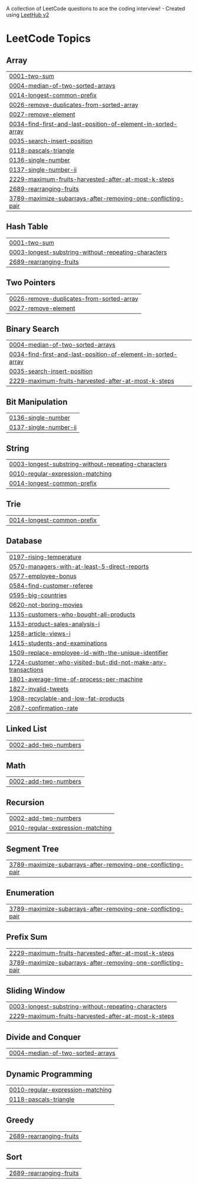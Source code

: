 A collection of LeetCode questions to ace the coding interview! - Created using [LeetHub v2](https://github.com/arunbhardwaj/LeetHub-2.0)
<!---LeetCode Topics Start-->
# LeetCode Topics
## Array
|  |
| ------- |
| [0001-two-sum](https://github.com/MayankGupta-7/Leetcode-Solutions/tree/master/0001-two-sum) |
| [0004-median-of-two-sorted-arrays](https://github.com/MayankGupta-7/Leetcode-Solutions/tree/master/0004-median-of-two-sorted-arrays) |
| [0014-longest-common-prefix](https://github.com/MayankGupta-7/Leetcode-Solutions/tree/master/0014-longest-common-prefix) |
| [0026-remove-duplicates-from-sorted-array](https://github.com/MayankGupta-7/Leetcode-Solutions/tree/master/0026-remove-duplicates-from-sorted-array) |
| [0027-remove-element](https://github.com/MayankGupta-7/Leetcode-Solutions/tree/master/0027-remove-element) |
| [0034-find-first-and-last-position-of-element-in-sorted-array](https://github.com/MayankGupta-7/Leetcode-Solutions/tree/master/0034-find-first-and-last-position-of-element-in-sorted-array) |
| [0035-search-insert-position](https://github.com/MayankGupta-7/Leetcode-Solutions/tree/master/0035-search-insert-position) |
| [0118-pascals-triangle](https://github.com/MayankGupta-7/Leetcode-Solutions/tree/master/0118-pascals-triangle) |
| [0136-single-number](https://github.com/MayankGupta-7/Leetcode-Solutions/tree/master/0136-single-number) |
| [0137-single-number-ii](https://github.com/MayankGupta-7/Leetcode-Solutions/tree/master/0137-single-number-ii) |
| [2229-maximum-fruits-harvested-after-at-most-k-steps](https://github.com/MayankGupta-7/Leetcode-Solutions/tree/master/2229-maximum-fruits-harvested-after-at-most-k-steps) |
| [2689-rearranging-fruits](https://github.com/MayankGupta-7/Leetcode-Solutions/tree/master/2689-rearranging-fruits) |
| [3789-maximize-subarrays-after-removing-one-conflicting-pair](https://github.com/MayankGupta-7/Leetcode-Solutions/tree/master/3789-maximize-subarrays-after-removing-one-conflicting-pair) |
## Hash Table
|  |
| ------- |
| [0001-two-sum](https://github.com/MayankGupta-7/Leetcode-Solutions/tree/master/0001-two-sum) |
| [0003-longest-substring-without-repeating-characters](https://github.com/MayankGupta-7/Leetcode-Solutions/tree/master/0003-longest-substring-without-repeating-characters) |
| [2689-rearranging-fruits](https://github.com/MayankGupta-7/Leetcode-Solutions/tree/master/2689-rearranging-fruits) |
## Two Pointers
|  |
| ------- |
| [0026-remove-duplicates-from-sorted-array](https://github.com/MayankGupta-7/Leetcode-Solutions/tree/master/0026-remove-duplicates-from-sorted-array) |
| [0027-remove-element](https://github.com/MayankGupta-7/Leetcode-Solutions/tree/master/0027-remove-element) |
## Binary Search
|  |
| ------- |
| [0004-median-of-two-sorted-arrays](https://github.com/MayankGupta-7/Leetcode-Solutions/tree/master/0004-median-of-two-sorted-arrays) |
| [0034-find-first-and-last-position-of-element-in-sorted-array](https://github.com/MayankGupta-7/Leetcode-Solutions/tree/master/0034-find-first-and-last-position-of-element-in-sorted-array) |
| [0035-search-insert-position](https://github.com/MayankGupta-7/Leetcode-Solutions/tree/master/0035-search-insert-position) |
| [2229-maximum-fruits-harvested-after-at-most-k-steps](https://github.com/MayankGupta-7/Leetcode-Solutions/tree/master/2229-maximum-fruits-harvested-after-at-most-k-steps) |
## Bit Manipulation
|  |
| ------- |
| [0136-single-number](https://github.com/MayankGupta-7/Leetcode-Solutions/tree/master/0136-single-number) |
| [0137-single-number-ii](https://github.com/MayankGupta-7/Leetcode-Solutions/tree/master/0137-single-number-ii) |
## String
|  |
| ------- |
| [0003-longest-substring-without-repeating-characters](https://github.com/MayankGupta-7/Leetcode-Solutions/tree/master/0003-longest-substring-without-repeating-characters) |
| [0010-regular-expression-matching](https://github.com/MayankGupta-7/Leetcode-Solutions/tree/master/0010-regular-expression-matching) |
| [0014-longest-common-prefix](https://github.com/MayankGupta-7/Leetcode-Solutions/tree/master/0014-longest-common-prefix) |
## Trie
|  |
| ------- |
| [0014-longest-common-prefix](https://github.com/MayankGupta-7/Leetcode-Solutions/tree/master/0014-longest-common-prefix) |
## Database
|  |
| ------- |
| [0197-rising-temperature](https://github.com/MayankGupta-7/Leetcode-Solutions/tree/master/0197-rising-temperature) |
| [0570-managers-with-at-least-5-direct-reports](https://github.com/MayankGupta-7/Leetcode-Solutions/tree/master/0570-managers-with-at-least-5-direct-reports) |
| [0577-employee-bonus](https://github.com/MayankGupta-7/Leetcode-Solutions/tree/master/0577-employee-bonus) |
| [0584-find-customer-referee](https://github.com/MayankGupta-7/Leetcode-Solutions/tree/master/0584-find-customer-referee) |
| [0595-big-countries](https://github.com/MayankGupta-7/Leetcode-Solutions/tree/master/0595-big-countries) |
| [0620-not-boring-movies](https://github.com/MayankGupta-7/Leetcode-Solutions/tree/master/0620-not-boring-movies) |
| [1135-customers-who-bought-all-products](https://github.com/MayankGupta-7/Leetcode-Solutions/tree/master/1135-customers-who-bought-all-products) |
| [1153-product-sales-analysis-i](https://github.com/MayankGupta-7/Leetcode-Solutions/tree/master/1153-product-sales-analysis-i) |
| [1258-article-views-i](https://github.com/MayankGupta-7/Leetcode-Solutions/tree/master/1258-article-views-i) |
| [1415-students-and-examinations](https://github.com/MayankGupta-7/Leetcode-Solutions/tree/master/1415-students-and-examinations) |
| [1509-replace-employee-id-with-the-unique-identifier](https://github.com/MayankGupta-7/Leetcode-Solutions/tree/master/1509-replace-employee-id-with-the-unique-identifier) |
| [1724-customer-who-visited-but-did-not-make-any-transactions](https://github.com/MayankGupta-7/Leetcode-Solutions/tree/master/1724-customer-who-visited-but-did-not-make-any-transactions) |
| [1801-average-time-of-process-per-machine](https://github.com/MayankGupta-7/Leetcode-Solutions/tree/master/1801-average-time-of-process-per-machine) |
| [1827-invalid-tweets](https://github.com/MayankGupta-7/Leetcode-Solutions/tree/master/1827-invalid-tweets) |
| [1908-recyclable-and-low-fat-products](https://github.com/MayankGupta-7/Leetcode-Solutions/tree/master/1908-recyclable-and-low-fat-products) |
| [2087-confirmation-rate](https://github.com/MayankGupta-7/Leetcode-Solutions/tree/master/2087-confirmation-rate) |
## Linked List
|  |
| ------- |
| [0002-add-two-numbers](https://github.com/MayankGupta-7/Leetcode-Solutions/tree/master/0002-add-two-numbers) |
## Math
|  |
| ------- |
| [0002-add-two-numbers](https://github.com/MayankGupta-7/Leetcode-Solutions/tree/master/0002-add-two-numbers) |
## Recursion
|  |
| ------- |
| [0002-add-two-numbers](https://github.com/MayankGupta-7/Leetcode-Solutions/tree/master/0002-add-two-numbers) |
| [0010-regular-expression-matching](https://github.com/MayankGupta-7/Leetcode-Solutions/tree/master/0010-regular-expression-matching) |
## Segment Tree
|  |
| ------- |
| [3789-maximize-subarrays-after-removing-one-conflicting-pair](https://github.com/MayankGupta-7/Leetcode-Solutions/tree/master/3789-maximize-subarrays-after-removing-one-conflicting-pair) |
## Enumeration
|  |
| ------- |
| [3789-maximize-subarrays-after-removing-one-conflicting-pair](https://github.com/MayankGupta-7/Leetcode-Solutions/tree/master/3789-maximize-subarrays-after-removing-one-conflicting-pair) |
## Prefix Sum
|  |
| ------- |
| [2229-maximum-fruits-harvested-after-at-most-k-steps](https://github.com/MayankGupta-7/Leetcode-Solutions/tree/master/2229-maximum-fruits-harvested-after-at-most-k-steps) |
| [3789-maximize-subarrays-after-removing-one-conflicting-pair](https://github.com/MayankGupta-7/Leetcode-Solutions/tree/master/3789-maximize-subarrays-after-removing-one-conflicting-pair) |
## Sliding Window
|  |
| ------- |
| [0003-longest-substring-without-repeating-characters](https://github.com/MayankGupta-7/Leetcode-Solutions/tree/master/0003-longest-substring-without-repeating-characters) |
| [2229-maximum-fruits-harvested-after-at-most-k-steps](https://github.com/MayankGupta-7/Leetcode-Solutions/tree/master/2229-maximum-fruits-harvested-after-at-most-k-steps) |
## Divide and Conquer
|  |
| ------- |
| [0004-median-of-two-sorted-arrays](https://github.com/MayankGupta-7/Leetcode-Solutions/tree/master/0004-median-of-two-sorted-arrays) |
## Dynamic Programming
|  |
| ------- |
| [0010-regular-expression-matching](https://github.com/MayankGupta-7/Leetcode-Solutions/tree/master/0010-regular-expression-matching) |
| [0118-pascals-triangle](https://github.com/MayankGupta-7/Leetcode-Solutions/tree/master/0118-pascals-triangle) |
## Greedy
|  |
| ------- |
| [2689-rearranging-fruits](https://github.com/MayankGupta-7/Leetcode-Solutions/tree/master/2689-rearranging-fruits) |
## Sort
|  |
| ------- |
| [2689-rearranging-fruits](https://github.com/MayankGupta-7/Leetcode-Solutions/tree/master/2689-rearranging-fruits) |
<!---LeetCode Topics End-->